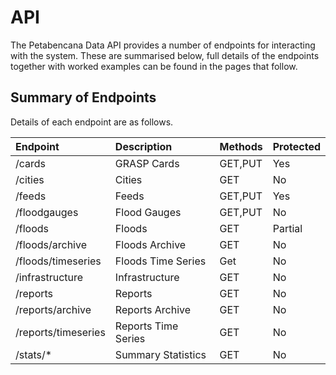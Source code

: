 # API

The Petabencana Data API provides a number of endpoints for interacting with the system. These are summarised below, full details of the endpoints together with worked examples can be found in the pages that follow.

## Summary of Endpoints

Details of each endpoint are as follows.

| Endpoint | Description | Methods | Protected |
| :--- | :--- | :--- | :--- |
| /cards | GRASP Cards | GET,PUT | Yes |
| /cities | Cities | GET | No |
| /feeds | Feeds | GET,PUT | Yes |
| /floodgauges | Flood Gauges | GET,PUT | No |
| /floods | Floods | GET | Partial |
| /floods/archive | Floods Archive | GET | No |
| /floods/timeseries | Floods Time Series | Get | No |
| /infrastructure | Infrastructure | GET | No |
| /reports | Reports | GET | No |
| /reports/archive | Reports Archive | GET | No |
| /reports/timeseries | Reports Time Series | GET | No |
| /stats/\* | Summary Statistics | GET | No |

